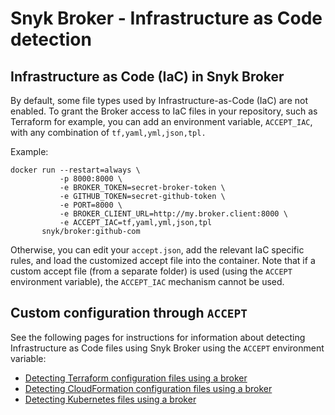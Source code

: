 # Snyk Broker - Infrastructure as Code detection

## **Infrastructure as Code (IaC) in Snyk Broker**

By default, some file types used by Infrastructure-as-Code (IaC) are not enabled. To grant the Broker access to IaC files in your repository, such as Terraform for example, you can add an environment variable, `ACCEPT_IAC`, with any combination of `tf,yaml,yml,json,tpl.`

Example:

```
docker run --restart=always \
           -p 8000:8000 \
           -e BROKER_TOKEN=secret-broker-token \
           -e GITHUB_TOKEN=secret-github-token \
           -e PORT=8000 \
           -e BROKER_CLIENT_URL=http://my.broker.client:8000 \
           -e ACCEPT_IAC=tf,yaml,yml,json,tpl
       snyk/broker:github-com
```

Otherwise, you can edit your `accept.json`, add the relevant IaC specific rules, and load the customized accept file into the container. Note that if a custom accept file (from a separate folder) is used (using the `ACCEPT` environment variable), the `ACCEPT_IAC` mechanism cannot be used.

## Custom configuration through `ACCEPT`

See the following pages for instructions for information about detecting Infrastructure as Code files using Snyk Broker using the `ACCEPT` environment variable:

* [Detecting Terraform configuration files using a broker](detecting-terraform-configuration-files-using-a-broker.md)
* [Detecting CloudFormation configuration files using a broker](detecting-cloudformation-configuration-files-using-a-broker.md)
* [Detecting Kubernetes files using a broker](detecting-kubernetes-configuration-files-using-a-broker.md)
